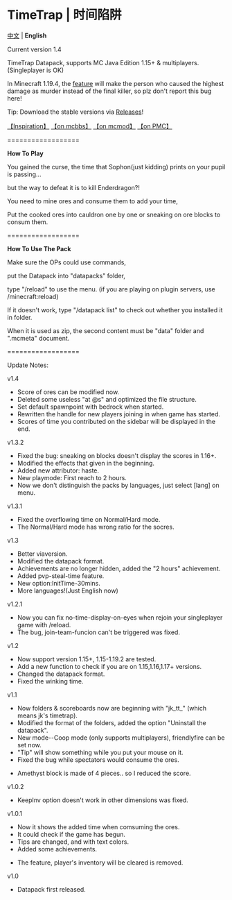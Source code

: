 # TimeTrap | 时间陷阱
[中文](https://github.com/JesKi13567/TimeTrap/blob/main/README.md) | **English**

Current version 1.4

TimeTrap Datapack, supports MC Java Edition 1.15+ & multiplayers.(Singleplayer is OK)

In Minecraft 1.19.4, the [feature](https://bugs.mojang.com/browse/MC-260903) will make the person who caused the highest damage as murder instead of the final killer, so plz don't report this bug here!

Tip: Download the stable versions via [Releases](https://github.com/JesKi13567/TimeTrap/releases)!

[【Inspiration】](https://www.youtube.com/watch?v=ace5_aA2XkE)  [【on mcbbs】](https://www.mcbbs.net/thread-1397232-1-1.html)  [【on mcmod】](https://www.mcmod.cn/class/9519.html)  [【on PMC】](https://www.planetminecraft.com/data-pack/time-trap-5891518/)

==================

**How To Play**

You gained the curse, the time that Sophon(just kidding) prints on your pupil is passing...

but the way to defeat it is to kill Enderdragon?!

You need to mine ores and consume them to add your time,

Put the cooked ores into cauldron one by one or sneaking on ore blocks to consum them.

==================

**How To Use The Pack**

Make sure the OPs could use commands,

put the Datapack into "datapacks" folder,

type "/reload" to use the menu. (if you are playing on plugin servers, use /minecraft:reload)

If it doesn't work, type "/datapack list" to check out whether you installed it in folder.

When it is used as zip, the second content must be "data" folder and ".mcmeta" document.

==================

Update Notes:

v1.4
+ Score of ores can be modified now.
+ Deleted some useless "at @s" and optimized the file structure.
+ Set default spawnpoint with bedrock when started.
+ Rewritten the handle for new players joining in when game has started.
+ Scores of time you contributed on the sidebar will be displayed in the end.

v1.3.2
+ Fixed the bug: sneaking on blocks doesn't display the scores in 1.16+.
+ Modified the effects that given in the beginning.
+ Added new attributor: haste.
+ New playmode: First reach to 2 hours.
+ Now we don't distinguish the packs by languages, just select [lang] on menu.

v1.3.1
+ Fixed the overflowing time on Normal/Hard mode.
+ The Normal/Hard mode has wrong ratio for the socres.

v1.3
+ Better viaversion.
+ Modified the datapack format.
+ Achievements are no longer hidden, added the "2 hours" achievement.
+ Added pvp-steal-time feature.
+ New option:InitTime-30mins.
+ More languages!(Just English now)

v1.2.1
+ Now you can fix no-time-display-on-eyes when rejoin your singleplayer game with /reload.
+ The bug, join-team-funcion can't be triggered was fixed.

v1.2
+ Now support version 1.15+, 1.15-1.19.2 are tested.
+ Add a new function to check if you are on 1.15,1.16,1.17+ versions.
+ Changed the datapack format.
+ Fixed the winking time.

v1.1
+ Now folders & scoreboards now are beginning with "jk_tt_" (which means jk's timetrap).
+ Modified the format of the folders, added the option "Uninstall the datapack".
+ New mode--Coop mode (only supports multiplayers), friendlyfire can be set now.
+ "Tip" will show something while you put your mouse on it.
+ Fixed the bug while spectators would consume the ores.
- Amethyst block is made of 4 pieces.. so I reduced the score.

v1.0.2
+ KeepInv option doesn't work in other dimensions was fixed.

v1.0.1
+ Now it shows the added time when comsuming the ores.
+ It could check if the game has begun.
+ Tips are changed, and with text colors.
+ Added some achievements.
- The feature, player's inventory will be cleared is removed.

v1.0
+ Datapack first released.